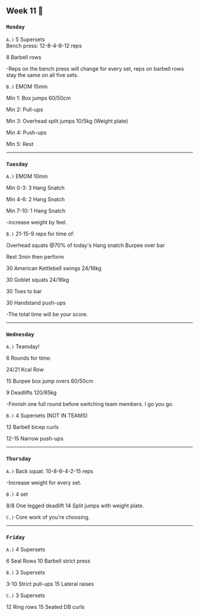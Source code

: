 ## Week 11 :lion:

### `Monday`     
`A.)` 5 Supersets   
Bench press: 12-8-4-8-12 reps

8 Barbell rows

-Reps on the bench press will change for every set, reps on barbell rows stay the same on all five sets. 

`B.)` EMOM 15min 

Min 1: Box jumps 60/50cm

Min 2: Pull-ups 

Min 3: Overhead split jumps 10/5kg (Weight plate)

Min 4: Push-ups 

Min 5: Rest   

---
### `Tuesday`
`A.)` EMOM 10min 

Min 0-3: 3 Hang Snatch

Min 4-6: 2 Hang Snatch 

Min 7-10: 1 Hang Snatch

-increase weight by feel. 

`B.)` 21-15-9 reps for time of: 

Overhead squats @70% of today's Hang snatch
Burpee over bar 

Rest 3min then perform

30 American Kettlebell swings 24/16kg 

30 Goblet squats 24/16kg 

30 Toes to bar 

30 Handstand push-ups 

-The total time will be your score.  
  
----
### `Wednesday`
`A.)` Teamday! 

6 Rounds for time: 

24/21 Kcal Row

15 Burpee box jump overs 60/50cm

9 Deadlifts 120/85kg 


-Finnish one full round before switching team members. I go you go. 

`B.)` 4 Supersets (NOT IN TEAMS)

12 Barbell bicep curls 

12-15 Narrow push-ups 

----
### `Thursday`
`A.)` Back squat: 10-8-6-4-2-15 reps


-Increase weight for every set. 

`B.)` 4 set 

8/8 One legged deadlift 
14 Split jumps with weight plate. 

`C.)` Core work of you're choosing.   	

---
### `Friday` 
`A.)` 4 Supersets 

6 Seal Rows 
10 Barbell strict press


`B.)` 3 Supersets


3-10 Strict pull-ups
15 Lateral raises

`C.)` 3 Supersets


12 Ring rows 
15 Seated DB curls


